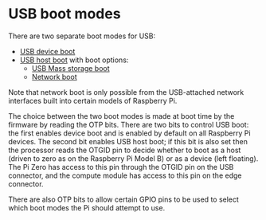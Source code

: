 # USB boot modes

There are two separate boot modes for USB: 

* [USB device boot](device.md)
* [USB host boot](host.md) with boot options:
  * [USB Mass storage boot](msd.md)
  * [Network boot](net.md)

Note that network boot is only possible from the USB-attached network interfaces built into certain models of Raspberry Pi.

The choice between the two boot modes is made at boot time by the firmware by reading the OTP bits. There are two bits to control USB boot: the first enables device boot and is enabled by default on all Raspberry Pi devices. The second bit enables USB host boot; if this bit is also set then the processor reads the OTGID pin to decide whether to boot as a host (driven to zero as on the Raspberry Pi Model B) or as a device (left floating). The Pi Zero has access to this pin through the OTGID pin on the USB connector, and the compute module has access to this pin on the edge connector.

There are also OTP bits to allow certain GPIO pins to be used to select which boot modes the Pi should attempt to use.
